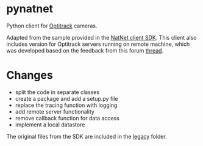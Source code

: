 # pynatnet

Python client for [Optitrack](https://optitrack.com/) cameras.

Adapted from the sample provided in the [NatNet client SDK](https://optitrack.com/software/natnet-sdk/). This client also includes version for Optitrack servers running on remote machine, which was developed based on the feedback from this forum [thread](https://forums.naturalpoint.com/viewtopic.php?f=59&t=13472).


# Changes

- split the code in separate classes
- create a package and add a setup.py file
- replace the tracing function with logging
- add remote server functionality
- remove callback function for data access
- implement a local datastore

The original files from the SDK are included in the [legacy](./legacy) folder.
